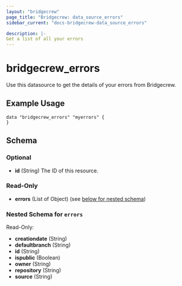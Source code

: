 ```yaml
---
layout: "bridgecrew"
page_title: "Bridgecrew: data_source_errors"
sidebar_current: "docs-bridgecrew-data_source_errors"

description: |-
Get a list of all your errors
---
```


# bridgecrew_errors

Use this datasource to get the details of your errors from Bridgecrew.




## Example Usage
```hcl
data "bridgecrew_errors" "myerrors" {
}
```
<!-- schema generated by tfplugindocs -->
## Schema

### Optional

- **id** (String) The ID of this resource.

### Read-Only

- **errors** (List of Object) (see [below for nested schema](#nestedatt--errors))

<a id="nestedatt--errors"></a>
### Nested Schema for `errors`

Read-Only:

- **creationdate** (String)
- **defaultbranch** (String)
- **id** (String)
- **ispublic** (Boolean)
- **owner** (String)
- **repository** (String)
- **source** (String)

